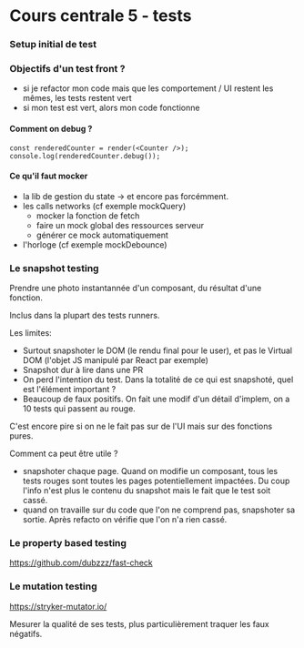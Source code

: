 # Cours centrale 5 - tests

### Setup initial de test

### Objectifs d'un test front ?

- si je refactor mon code mais que les comportement / UI restent les mêmes, les tests restent vert
- si mon test est vert, alors mon code fonctionne

#### Comment on debug ?

```
const renderedCounter = render(<Counter />);
console.log(renderedCounter.debug());
```

#### Ce qu'il faut mocker

- la lib de gestion du state -> et encore pas forcémment.
- les calls networks (cf exemple mockQuery)
  - mocker la fonction de fetch
  - faire un mock global des ressources serveur
  - générer ce mock automatiquement
- l'horloge (cf exemple mockDebounce)

### Le snapshot testing

Prendre une photo instantannée d'un composant, du résultat d'une fonction.

Inclus dans la plupart des tests runners.

Les limites:

- Surtout snapshoter le DOM (le rendu final pour le user), et pas le Virtual DOM (l'objet JS manipulé par React par exemple)
- Snapshot dur à lire dans une PR
- On perd l'intention du test. Dans la totalité de ce qui est snapshoté, quel est l'élément important ?
- Beaucoup de faux positifs. On fait une modif d'un détail d'implem, on a 10 tests qui passent au rouge.

C'est encore pire si on ne le fait pas sur de l'UI mais sur des fonctions pures.

Comment ca peut être utile ?

- snapshoter chaque page. Quand on modifie un composant, tous les tests rouges sont toutes les pages potentiellement impactées. Du coup l'info n'est plus le contenu du snapshot mais le fait que le test soit cassé.
- quand on travaille sur du code que l'on ne comprend pas, snapshoter sa sortie. Après refacto on vérifie que l'on n'a rien cassé.

### Le property based testing

https://github.com/dubzzz/fast-check

### Le mutation testing

https://stryker-mutator.io/

Mesurer la qualité de ses tests, plus particulièrement traquer les faux négatifs.
